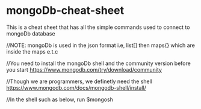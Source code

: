 # mongoDb-cheat-sheet
This is a cheat sheet that has all the simple commands used to connect to mongoDb database

//NOTE: mongoDb is used in the json format i.e, list[] then maps{} which are inside the maps e.t.c

//You need to install the mongoDb shell and the community version before you start https://www.mongodb.com/try/download/community

//Though we are programmers, we definetly need the shell https://www.mongodb.com/docs/mongodb-shell/install/

//In the shell such as below, run $mongosh
